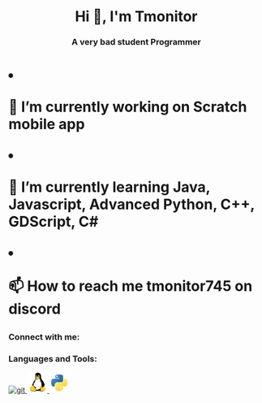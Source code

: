 <h1 align="center">Hi 👋, I'm Tmonitor</h1>
<h3 align="center">A very bad student Programmer</h3>

 <h1 allign="center" [![spotify-github-profile](https://spotify-github-profile.kittinanx.com/api/view?uid=woomyunitedtoday&cover_image=true&theme=default&show_offline=false&background_color=121212&interchange=false&bar_color=53b14f&bar_color_cover=true)](https://spotify-github-profile.kittinanx.com/api/view?uid=woomyunitedtoday&redirect=true)

- 🔭 I’m currently working on **Scratch mobile app**

- 🌱 I’m currently learning **Java, Javascript, Advanced Python, C++, GDScript, C#**

- 📫 How to reach me **tmonitor745 on discord**

<h3 align="left">Connect with me:</h3>
<p align="left">
</p>

<h3 align="left">Languages and Tools:</h3>
<p align="left"> <a href="https://git-scm.com/" target="_blank" rel="noreferrer"> <img src="https://www.vectorlogo.zone/logos/git-scm/git-scm-icon.svg" alt="git" width="40" height="40"/> </a> <a href="https://www.linux.org/" target="_blank" rel="noreferrer"> <img src="https://raw.githubusercontent.com/devicons/devicon/master/icons/linux/linux-original.svg" alt="linux" width="40" height="40"/> </a> <a href="https://www.python.org" target="_blank" rel="noreferrer"> <img src="https://raw.githubusercontent.com/devicons/devicon/master/icons/python/python-original.svg" alt="python" width="40" height="40"/> </a> </p>

